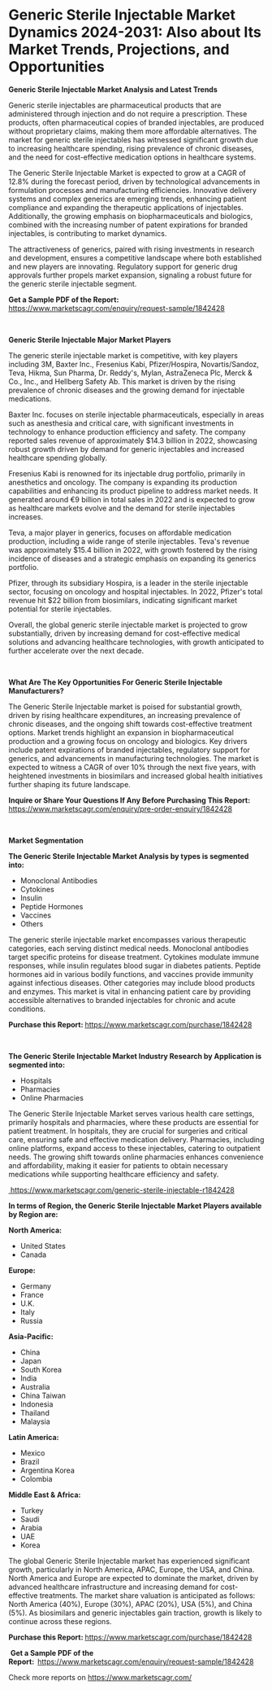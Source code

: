 <p><h1>Generic Sterile Injectable Market Dynamics 2024-2031: Also about Its Market Trends, Projections, and Opportunities</h1></p><p><strong>Generic Sterile Injectable Market Analysis and Latest Trends</strong></p>
<p><p>Generic sterile injectables are pharmaceutical products that are administered through injection and do not require a prescription. These products, often pharmaceutical copies of branded injectables, are produced without proprietary claims, making them more affordable alternatives. The market for generic sterile injectables has witnessed significant growth due to increasing healthcare spending, rising prevalence of chronic diseases, and the need for cost-effective medication options in healthcare systems.</p><p>The Generic Sterile Injectable Market is expected to grow at a CAGR of 12.8% during the forecast period, driven by technological advancements in formulation processes and manufacturing efficiencies. Innovative delivery systems and complex generics are emerging trends, enhancing patient compliance and expanding the therapeutic applications of injectables. Additionally, the growing emphasis on biopharmaceuticals and biologics, combined with the increasing number of patent expirations for branded injectables, is contributing to market dynamics.</p><p>The attractiveness of generics, paired with rising investments in research and development, ensures a competitive landscape where both established and new players are innovating. Regulatory support for generic drug approvals further propels market expansion, signaling a robust future for the generic sterile injectable segment.</p></p>
<p><strong>Get a Sample PDF of the Report:&nbsp;</strong> <a href="https://www.marketscagr.com/enquiry/request-sample/1842428?utm_campaign=1126&utm_medium=2&utm_source=Github&utm_content=ia&utm_term=01012025&utm_id=generic-sterile-injectable">https://www.marketscagr.com/enquiry/request-sample/1842428</a></p>
<p>&nbsp;</p>
<p><strong>Generic Sterile Injectable Major Market Players</strong></p>
<p><p>The generic sterile injectable market is competitive, with key players including 3M, Baxter Inc., Fresenius Kabi, Pfizer/Hospira, Novartis/Sandoz, Teva, Hikma, Sun Pharma, Dr. Reddy's, Mylan, AstraZeneca Plc, Merck & Co., Inc., and Hellberg Safety Ab. This market is driven by the rising prevalence of chronic diseases and the growing demand for injectable medications.</p><p>Baxter Inc. focuses on sterile injectable pharmaceuticals, especially in areas such as anesthesia and critical care, with significant investments in technology to enhance production efficiency and safety. The company reported sales revenue of approximately $14.3 billion in 2022, showcasing robust growth driven by demand for generic injectables and increased healthcare spending globally.</p><p>Fresenius Kabi is renowned for its injectable drug portfolio, primarily in anesthetics and oncology. The company is expanding its production capabilities and enhancing its product pipeline to address market needs. It generated around €9 billion in total sales in 2022 and is expected to grow as healthcare markets evolve and the demand for sterile injectables increases.</p><p>Teva, a major player in generics, focuses on affordable medication production, including a wide range of sterile injectables. Teva's revenue was approximately $15.4 billion in 2022, with growth fostered by the rising incidence of diseases and a strategic emphasis on expanding its generics portfolio.</p><p>Pfizer, through its subsidiary Hospira, is a leader in the sterile injectable sector, focusing on oncology and hospital injectables. In 2022, Pfizer's total revenue hit $22 billion from biosimilars, indicating significant market potential for sterile injectables.</p><p>Overall, the global generic sterile injectable market is projected to grow substantially, driven by increasing demand for cost-effective medical solutions and advancing healthcare technologies, with growth anticipated to further accelerate over the next decade.</p></p>
<p>&nbsp;</p>
<p><strong>What Are The Key Opportunities For Generic Sterile Injectable Manufacturers?</strong></p>
<p><p>The Generic Sterile Injectable market is poised for substantial growth, driven by rising healthcare expenditures, an increasing prevalence of chronic diseases, and the ongoing shift towards cost-effective treatment options. Market trends highlight an expansion in biopharmaceutical production and a growing focus on oncology and biologics. Key drivers include patent expirations of branded injectables, regulatory support for generics, and advancements in manufacturing technologies. The market is expected to witness a CAGR of over 10% through the next five years, with heightened investments in biosimilars and increased global health initiatives further shaping its future landscape.</p></p>
<p><strong>Inquire or Share Your Questions If Any Before Purchasing This Report:</strong> <a href="https://www.marketscagr.com/enquiry/pre-order-enquiry/1842428?utm_campaign=1126&utm_medium=2&utm_source=Github&utm_content=ia&utm_term=01012025&utm_id=generic-sterile-injectable">https://www.marketscagr.com/enquiry/pre-order-enquiry/1842428</a></p>
<p>&nbsp;</p>
<p><strong>Market Segmentation</strong></p>
<p><strong>The Generic Sterile Injectable Market Analysis by types is segmented into:</strong></p>
<p><ul><li>Monoclonal Antibodies</li><li>Cytokines</li><li>Insulin</li><li>Peptide Hormones</li><li>Vaccines</li><li>Others</li></ul></p>
<p><p>The generic sterile injectable market encompasses various therapeutic categories, each serving distinct medical needs. Monoclonal antibodies target specific proteins for disease treatment. Cytokines modulate immune responses, while insulin regulates blood sugar in diabetes patients. Peptide hormones aid in various bodily functions, and vaccines provide immunity against infectious diseases. Other categories may include blood products and enzymes. This market is vital in enhancing patient care by providing accessible alternatives to branded injectables for chronic and acute conditions.</p></p>
<p><strong>Purchase this Report:&nbsp;</strong><a href="https://www.marketscagr.com/purchase/1842428?utm_campaign=1126&utm_medium=2&utm_source=Github&utm_content=ia&utm_term=01012025&utm_id=generic-sterile-injectable">https://www.marketscagr.com/purchase/1842428</a></p>
<p>&nbsp;</p>
<p><strong>The Generic Sterile Injectable Market Industry Research by Application is segmented into:</strong></p>
<p><ul><li>Hospitals</li><li>Pharmacies</li><li>Online Pharmacies</li></ul></p>
<p><p>The Generic Sterile Injectable Market serves various health care settings, primarily hospitals and pharmacies, where these products are essential for patient treatment. In hospitals, they are crucial for surgeries and critical care, ensuring safe and effective medication delivery. Pharmacies, including online platforms, expand access to these injectables, catering to outpatient needs. The growing shift towards online pharmacies enhances convenience and affordability, making it easier for patients to obtain necessary medications while supporting healthcare efficiency and safety.</p></p>
<p><a href="https://www.marketscagr.com/generic-sterile-injectable-r1842428?utm_campaign=1126&utm_medium=2&utm_source=Github&utm_content=ia&utm_term=01012025&utm_id=generic-sterile-injectable">&nbsp;https://www.marketscagr.com/generic-sterile-injectable-r1842428</a></p>
<p><strong>In terms of Region, the Generic Sterile Injectable Market Players available by Region are:</strong></p>
<p>
    <p> <strong> North America: </strong>
        <ul>
            <li>United States</li>
            <li>Canada</li>
        </ul>
        </p> 
    <p> <strong> Europe: </strong>
        <ul>
            <li>Germany</li>
            <li>France</li>
            <li>U.K.</li>
            <li>Italy</li>
            <li>Russia</li>
        </ul>
        </p> 
    <p> <strong> Asia-Pacific: </strong>
        <ul>
            <li>China</li>
            <li>Japan</li>
            <li>South Korea</li>
            <li>India</li>
            <li>Australia</li>
            <li>China Taiwan</li>
            <li>Indonesia</li>
            <li>Thailand</li>
            <li>Malaysia</li>
        </ul>
        </p> 
    <p> <strong> Latin America: </strong>
        <ul>
            <li>Mexico</li>
            <li>Brazil</li>
            <li>Argentina Korea</li>
            <li>Colombia</li>
        </ul>
        </p> 
    <p> <strong> Middle East & Africa: </strong>
        <ul>
            <li>Turkey</li>
            <li>Saudi</li>
            <li>Arabia</li>
            <li>UAE</li>
            <li>Korea</li>
        </ul>
    </p>
    </p>
<p><p>The global Generic Sterile Injectable market has experienced significant growth, particularly in North America, APAC, Europe, the USA, and China. North America and Europe are expected to dominate the market, driven by advanced healthcare infrastructure and increasing demand for cost-effective treatments. The market share valuation is anticipated as follows: North America (40%), Europe (30%), APAC (20%), USA (5%), and China (5%). As biosimilars and generic injectables gain traction, growth is likely to continue across these regions.</p></p>
<p><strong>Purchase this Report: </strong><a href="https://www.marketscagr.com/purchase/1842428?utm_campaign=1126&utm_medium=2&utm_source=Github&utm_content=ia&utm_term=01012025&utm_id=generic-sterile-injectable">https://www.marketscagr.com/purchase/1842428</a></p>
<p>&nbsp;<strong>Get a Sample PDF of the Report:&nbsp;&nbsp;</strong><a href="https://www.marketscagr.com/enquiry/request-sample/1842428?utm_campaign=1126&utm_medium=2&utm_source=Github&utm_content=ia&utm_term=01012025&utm_id=generic-sterile-injectable">https://www.marketscagr.com/enquiry/request-sample/1842428</a></p>
<p><strong></strong></p>
<p>Check more reports on <a href="https://www.marketscagr.com/?utm_campaign=1126&utm_medium=2&utm_source=Github&utm_content=ia&utm_term=01012025&utm_id=generic-sterile-injectable">https://www.marketscagr.com/</a></p>